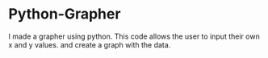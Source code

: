 # Python-Grapher
I made a grapher using python. This code allows the user to input their own x and y values. and create a graph with the data.
